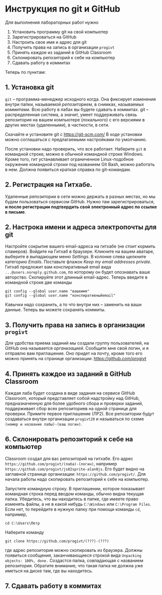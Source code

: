 # Инструкция по git и GitHub

Для выполнения лабораторных работ нужно

1. Установить программу git на свой компьютер
2. Зарегистрироваться на GitHub
3. Настроить свое имя и адрес для git
4. Получить права на запись в организации `progivt` 
5. Принять каждое из заданий в GitHub Classroom
6. Склонировать репозиторий к себе на компьютер
7. Сдавать работу в коммитах

Теперь по пунктам:

## 1. Установка git

`git` – программа-менеджер исходного когда. Она фиксирует изменения внутри папки, называемой *репозиторием*, в снимках, называемых *коммитами*. Всю работу в лабах вы будете сдавать в коммитах. git – распределенная система, а значит, умеет поддерживать связь репозитория на вашем компьютере (локального) с его версиями в других местах (удаленными), в частности, в сети.

Скачайте и установите git с https://git-scm.com/ В ходе установки можно соглашаться с предлагаемыми настройками по умолчанию.

После установки надо проверить, что все работает. Наберите `git` в командной строке, можно в обычной командной строке Windows. Кроме того, гит устанавливает ограниченное Linux-подобное окружение командной строки под названием Git Bash, можно работать в нем. Должна появиться краткая справка по git-командам.


## 2. Регистрация на Гитхабе.

Удаленные репозитории в сети можно держать в разных местах, но мы будем пользоваться сервисом GitHub. Нужно там зарегистрироваться, **и после регистрации подтвердить свой электронный адрес по ссылке в письме**.


## 2. Настрока имени и адреса электропочты для git
Настройте сокрытие вашего email-адреса на гитхабе (не стоит кормить спамеров). Войдите на Гитхаб в браузере. Кликните на вашем аватаре, выберите в выпадающем меню *Settings*. В колонке слева щелкните категорию *Emails*. Поставьте флажок *Keep my email addresses private*. Гитхаб предложит вам конспиративный email вида `...@users.noreply.github.com`, по которому он будет опознавать ваше авторство. Скопируйте этот длинный email-адрес. Теперь введите в командной строке две команды
    
    git config --global user.name "вашеимя"
    git config --global user.name "конспиративныйemail"

Кавычки надо сохранить, а то что внутри них – заменить на ваши данные. Теперь вы можете сохранять коммиты.


## 3. Получить права на запись в организации `progivt` 

Для удобства приема заданий мы создали группу пользователей, на GitHub она называется *организацией*. Сообщите мне свой логин, и я отправлю вам приглашение. Оно придет на почту, кроме того его можно принять на странице организации: https://github.com/progivt


## 4. Принять каждое из заданий в GitHub Classroom

Каждая лаба будет создана в виде задания на сервисе GitHub Classroom, который представляет собой надстройку над GitHub, предназначенную для более удобного сбора и проверки заданий, поддерживает сбор всех репозиториев на одной странице для проверки. Примите первое приглашение (ЛР2). Все репозитории будут создаваться внутри организации `progivt20` и называться по схеме `(номер и название лабы)-(ваш логин)`. 


## 6. Склонировать репозиторий к себе на компьютер

Classroom создал для вас репозиторий на гитхабе. Его адрес `https://github.com/progivt/(лаба)-(логин)`, например `https://github.com/progivt/js02sprite-alan0js`. Его будет видно на заглавной странице организации: `https://github.com/progivt/`. Для начала работы надо скопировать репозиторий к себе на компьютер.

Запустите командную строку. В приглашении, которое показывает командная строка перед вводом команды, обычно видна текущая папка. Убедитесь, что вы находитесь в папке, где имеете право изменять файлы, а не в какой нибудь `C:\Windows` или `C:\Program Files`. Если нет, то перейдите в нужную папку при помощи команды `cd`, например,

    cd C:\Users\Петр

Наберите команду

    git clone https://github.com/progivt/(???)-(???)

где адрес репозитория можно скопировать из браузера. Должны появиться сообщения, заканчивающиеся строкой вида `Unpacking objects: 100%, done.` Создастся папка, совпадающая с названием репозитория. Обратите внимание, что такая папка не должна уже иметься на диске там, где вы находитесь.



## 7. Сдавать работу в коммитах


